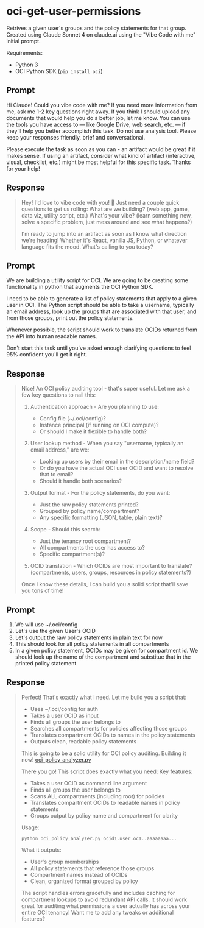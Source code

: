 # oci-get-user-permissions
Retrives a given user's groups and the policy statements for that group.
Created using Claude Sonnet 4 on claude.ai using the "Vibe Code with me" initial prompt.

Requirements:
* Python 3
* OCI Python SDK (```pip install oci```)

## Prompt
Hi Claude! Could you vibe code with me? If you need more information from me, ask me 1-2 key questions right away. If you think I should upload any documents that would help you do a better job, let me know. You can use the tools you have access to — like Google Drive, web search, etc. — if they’ll help you better accomplish this task. Do not use analysis tool. Please keep your responses friendly, brief and conversational. 

Please execute the task as soon as you can - an artifact would be great if it makes sense. If using an artifact, consider what kind of artifact (interactive, visual, checklist, etc.) might be most helpful for this specific task. Thanks for your help!

## Response
> Hey! I'd love to vibe code with you! 🚀
> Just need a couple quick questions to get us rolling:
> What are we building? (web app, game, data viz, utility script, etc.)
> What's your vibe? (learn something new, solve a specific problem, just mess around and see what happens?)
> 
> I'm ready to jump into an artifact as soon as I know what direction we're heading! Whether it's React, vanilla JS, Python, or whatever language fits the mood.
What's calling to you today?

## Prompt
We are building a utility script for OCI. We are going to be creating some functionality in python that augments the OCI Python SDK.

I need to be able to generate a list of policy statements that apply to a given user in OCI. The Python script should be able to take a username, typically an email address, look up the groups that are associated with that user, and from those groups, print out the policy statements.

Whenever possible, the script should work to translate OCIDs returned from the API into human readable names.

Don't start this task until you've asked enough clarifying questions to feel 95% confident you'll get it right.

## Response
> Nice! An OCI policy auditing tool - that's super useful. Let me ask a few key questions to nail this:
> 1. Authentication approach - Are you planning to use:
>    * Config file (~/.oci/config)?
>    * Instance principal (if running on OCI compute)?
>    * Or should I make it flexible to handle both?
> 
> 2. User lookup method - When you say "username, typically an email address," are we:
>    * Looking up users by their email in the description/name field?
>    * Or do you have the actual OCI user OCID and want to resolve that to email?
>    * Should it handle both scenarios?
> 
> 3. Output format - For the policy statements, do you want:
>    * Just the raw policy statements printed?
>    * Grouped by policy name/compartment?
>    * Any specific formatting (JSON, table, plain text)?
> 
> 4. Scope - Should this search:
>    * Just the tenancy root compartment?
>    * All compartments the user has access to?
>    * Specific compartment(s)?
> 
> 5. OCID translation - Which OCIDs are most important to translate? (compartments, users, groups, resources in policy statements?)
> 
> Once I know these details, I can build you a solid script that'll save you tons of time!

## Prompt
1. We will use ~/.oci/config
2. Let's use the given User's OCID
3. Let's output the raw policy statements in plain text for now
4. This should look for all policy statements in all compartments
5. In a given policy statement, OCIDs may be given for compartment id. We should look up the name of the compartment and substitue that in the printed policy statement

## Response
> Perfect! That's exactly what I need. Let me build you a script that:
>  * Uses ~/.oci/config for auth
>  * Takes a user OCID as input
>  * Finds all groups the user belongs to
>  * Searches all compartments for policies affecting those groups
>  * Translates compartment OCIDs to names in the policy statements
>  * Outputs clean, readable policy statements
> 
> This is going to be a solid utility for OCI policy auditing. Building it now!
> [oci_policy_analyzer.py](oci_policy_analyzer.py)
>
> There you go! This script does exactly what you need:
> Key features:
>
>  * Takes a user OCID as command line argument
>  * Finds all groups the user belongs to
>  * Scans ALL compartments (including root) for policies
>  * Translates compartment OCIDs to readable names in policy statements
>  * Groups output by policy name and compartment for clarity
>
> Usage:
> 
> ```python oci_policy_analyzer.py ocid1.user.oc1..aaaaaaaa...```
>
> What it outputs:
> 
> * User's group memberships
> * All policy statements that reference those groups
> * Compartment names instead of OCIDs
> * Clean, organized format grouped by policy
> 
> The script handles errors gracefully and includes caching for compartment lookups to avoid redundant API calls. It should work great for auditing what permissions a user actually has across your entire OCI tenancy!
> Want me to add any tweaks or additional features?
